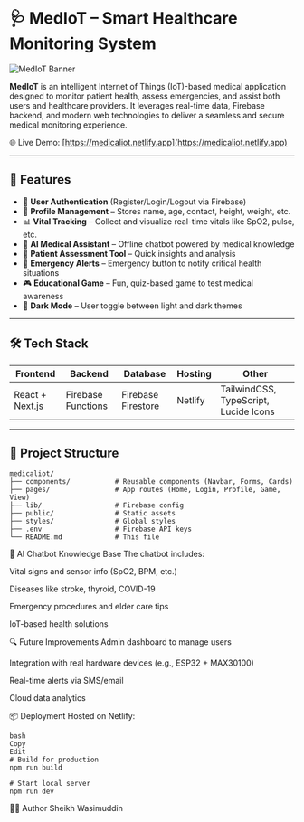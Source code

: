 # 🩺 MedIoT – Smart Healthcare Monitoring System

![MedIoT Banner](https://medicaliot.netlify.app/logo.png)

**MedIoT** is an intelligent Internet of Things (IoT)-based medical application designed to monitor patient health, assess emergencies, and assist both users and healthcare providers. It leverages real-time data, Firebase backend, and modern web technologies to deliver a seamless and secure medical monitoring experience.

🌐 Live Demo: [https://medicaliot.netlify.app](https://medicaliot.netlify.app)

---

## 🚀 Features

- 👤 **User Authentication** (Register/Login/Logout via Firebase)
- 📝 **Profile Management** – Stores name, age, contact, height, weight, etc.
- 📊 **Vital Tracking** – Collect and visualize real-time vitals like SpO2, pulse, etc.
- 🧠 **AI Medical Assistant** – Offline chatbot powered by medical knowledge
- 🧪 **Patient Assessment Tool** – Quick insights and analysis
- 🚨 **Emergency Alerts** – Emergency button to notify critical health situations
- 🎮 **Educational Game** – Fun, quiz-based game to test medical awareness
- 🌙 **Dark Mode** – User toggle between light and dark themes

---

## 🛠️ Tech Stack

| Frontend | Backend | Database | Hosting | Other |
|----------|---------|----------|---------|-------|
| React + Next.js | Firebase Functions | Firebase Firestore | Netlify | TailwindCSS, TypeScript, Lucide Icons |

---

## 📁 Project Structure

```
medicaliot/
├── components/           # Reusable components (Navbar, Forms, Cards)
├── pages/                # App routes (Home, Login, Profile, Game, View)
├── lib/                  # Firebase config
├── public/               # Static assets
├── styles/               # Global styles
├── .env                  # Firebase API keys
└── README.md             # This file
```
🧠 AI Chatbot Knowledge Base
The chatbot includes:

Vital signs and sensor info (SpO2, BPM, etc.)

Diseases like stroke, thyroid, COVID-19

Emergency procedures and elder care tips

IoT-based health solutions

🔍 Future Improvements
Admin dashboard to manage users

Integration with real hardware devices (e.g., ESP32 + MAX30100)

Real-time alerts via SMS/email

Cloud data analytics

📦 Deployment
Hosted on Netlify:
```
bash
Copy
Edit
# Build for production
npm run build

# Start local server
npm run dev
```
🧑‍💻 Author
Sheikh Wasimuddin

